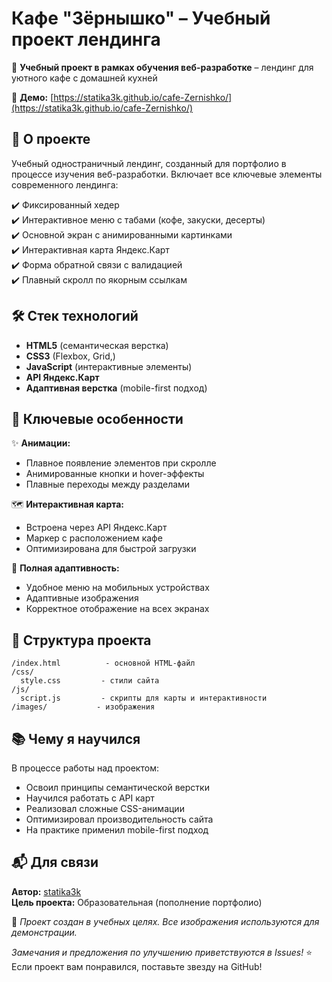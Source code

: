 # Кафе "Зёрнышко" – Учебный проект лендинга  

🌾 **Учебный проект в рамках обучения веб-разработке** – лендинг для уютного кафе с домашней кухней  

🔗 **Демо:** [https://statika3k.github.io/cafe-Zernishko/](https://statika3k.github.io/cafe-Zernishko/)  

## 📌 О проекте  

Учебный одностраничный лендинг, созданный для портфолио в процессе изучения веб-разработки. Включает все ключевые элементы современного лендинга:  

✔️ Фиксированный хедер  
✔️ Интерактивное меню с табами (кофе, закуски, десерты)  
✔️ Основной экран с анимированными картинками  
✔️ Интерактивная карта Яндекс.Карт  
✔️ Форма обратной связи с валидацией  
✔️ Плавный скролл по якорным ссылкам

## 🛠 Стек технологий  

- **HTML5** (семантическая верстка)  
- **CSS3** (Flexbox, Grid,)  
- **JavaScript** (интерактивные элементы)  
- **API Яндекс.Карт**  
- **Адаптивная верстка** (mobile-first подход)  

## 🌟 Ключевые особенности  

✨ **Анимации:**  
- Плавное появление элементов при скролле  
- Анимированные кнопки и hover-эффекты  
- Плавные переходы между разделами  

🗺 **Интерактивная карта:**  
- Встроена через API Яндекс.Карт  
- Маркер с расположением кафе  
- Оптимизирована для быстрой загрузки  

📱 **Полная адаптивность:**  
- Удобное меню на мобильных устройствах  
- Адаптивные изображения  
- Корректное отображение на всех экранах  

## 📂 Структура проекта  

```
/index.html          - основной HTML-файл
/css/
  style.css         - стили сайта
/js/
  script.js         - скрипты для карты и интерактивности
/images/           - изображения
```

## 📚 Чему я научился  

В процессе работы над проектом:  
- Освоил принципы семантической верстки  
- Научился работать с API карт  
- Реализовал сложные CSS-анимации  
- Оптимизировал производительность сайта  
- На практике применил mobile-first подход  

## 📬 Для связи  

**Автор:** [statika3k](https://github.com/statika3k)  
**Цель проекта:** Образовательная (пополнение портфолио)  

🔹 *Проект создан в учебных целях. Все изображения используются для демонстрации.*  

*Замечания и предложения по улучшению приветствуются в Issues!*
⭐ Если проект вам понравился, поставьте звезду на GitHub!
